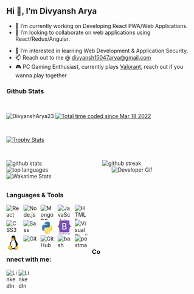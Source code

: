 <!-- About Me -->
## Hi 👋, I’m Divyansh Arya

- 🔭 I’m currently working on Developing React PWA/Web Applications.
- 👯 I’m looking to collaborate on web applications using React/Redux/Angular.
<!-- - 🌱 I’m currently learning React Native. -->
- 👀 I’m interested in learning Web Development & Application Security.
- 📫 Reach out to me @ divyansh15047arya@gmail.com
- 🎮 PC Gaming Enthusiast, currently plays [Valorant](https://playvalorant.com/), reach out if you wanna play together

<!-- Guthub Stats -->
### Github Stats
<br />

<p align="left">
    <img src="https://komarev.com/ghpvc/?username=DivyanshArya23" alt="DivyanshArya23"/>
    <a align="left" href="https://wakatime.com/@4c8ffe74-7692-4517-8b53-36c4713cd04a">
        <img src="https://wakatime.com/badge/user/4c8ffe74-7692-4517-8b53-36c4713cd04a.svg" alt="Total time coded since Mar 18 2022" />
    </a>
</p>
<br />

<!-- Trophy Stats -->
<p align="left">
    <a href="https://github.com/ryo-ma/github-profile-trophy"><img src="https://github-profile-trophy.vercel.app/?username=DivyanshArya23&theme=algolia" alt="Trophy Stats" /></a>
</p>
<br />

<p>
    <!-- stats -->
    <img align="left" width="50%" src="https://github-readme-stats.vercel.app/api?username=DivyanshArya23&theme=algolia&show_icons=true&count_private=true&locale=en" alt="github stats" />
    <!-- streak -->
    <img align="right" width="50%" src="https://github-readme-streak-stats.herokuapp.com/?user=DivyanshArya23&theme=algolia" alt="github streak" />    
</p>
<p>
    <!-- Top Languages -->
    <img align="left" width="50%" src="https://github-readme-stats.vercel.app/api/top-langs/?username=DivyanshArya23&theme=algolia&count_private=true&hide=jupyter notebook&locale=en&layout=compact" alt="top languages" />
    <!-- Wakatime -->
    <img align="right" width ="45%" src="https://stormotion.io/blog/content/images/2018/12/developer.gif" alt="Developer Gif" />
    <img align="left" width ="50%" src="https://github-readme-stats.vercel.app/api/wakatime/?username=DivyanshArya23&theme=algolia&layout=compact" alt="Wakatime Stats" />
</p>
<br />
<br />    

<!-- Languages & Tools -->
<div style="margin-top:3rem;" ></div>
<h3 align="left" >Languages & Tools</h3>
<div align="left" style="width:50%">
  <img align="left" height="40px" width="35px" style="padding-right:10px;" alt="React"  src="https://cdn.jsdelivr.net/gh/devicons/devicon/icons/react/react-original.svg" />
  <img align="left" height="40px" width="35px" style="padding-right:10px;" alt="Node.js"  src="https://cdn.jsdelivr.net/gh/devicons/devicon/icons/nodejs/nodejs-original.svg" />
  <img align="left" height="40px" width="35px" style="padding-right:10px;" alt="MongoDB"  src="https://cdn.jsdelivr.net/gh/devicons/devicon/icons/mongodb/mongodb-original.svg" />
  <img align="left" height="40px" width="35px" style="padding-right:10px;" alt="JavaScript"  src="https://cdn.jsdelivr.net/gh/devicons/devicon/icons/javascript/javascript-original.svg" />
  <img align="left" height="40px" width="35px" style="padding-right:10px;" alt="HTML5"  src="https://cdn.jsdelivr.net/gh/devicons/devicon/icons/html5/html5-original.svg" />
  <img align="left" height="40px" width="35px" style="padding-right:10px;" alt="CSS3"  src="https://cdn.jsdelivr.net/gh/devicons/devicon/icons/css3/css3-original.svg" />
  <img align="left" height="40px" width="35px" style="padding-right:10px;" alt="Sass"  src="https://cdn.jsdelivr.net/gh/devicons/devicon/icons/sass/sass-original.svg" />
  <img align="left" height="40px" width="35px" style="padding-right:10px;" alt="python" src="https://raw.githubusercontent.com/devicons/devicon/master/icons/python/python-original.svg" /> 

  <img align="left" height="40px" width="35px" style="padding-right:10px;" alt="bootstrap" src="https://raw.githubusercontent.com/devicons/devicon/master/icons/bootstrap/bootstrap-plain-wordmark.svg" />
  <!-- Tools -->
    <img align="left" height="40px" width="35px" style="padding-right:10px;" alt="Visual Studio Code"  src="https://cdn.jsdelivr.net/gh/devicons/devicon/icons/vscode/vscode-original.svg" />
    <img align="left" height="40px" width="35px" style="padding-right:10px;" alt="linux" src="https://raw.githubusercontent.com/devicons/devicon/master/icons/linux/linux-original.svg" />
    <img align="left" height="40px" width="35px" style="padding-right:10px;" alt="Git"  src="https://cdn.jsdelivr.net/gh/devicons/devicon/icons/git/git-original.svg" />
    <img align="left" height="40px" width="35px" style="padding-right:10px;" alt="GitHub" src="https://img.icons8.com/ios-glyphs/30/000000/github.png" />
    <img align="left" height="40px" width="35px" style="padding-right:10px;" alt="bash" src="https://www.vectorlogo.zone/logos/gnu_bash/gnu_bash-icon.svg" />
    <img align="left" height="40px" width="35px" style="padding-right:10px;" alt="postman" src="https://www.vectorlogo.zone/logos/getpostman/getpostman-icon.svg" /> 
</div>
<br />

<!-- Connect With Me -->

<br /><br />
<div style="display:block;width:50%;margin-top:3rem;">
<h3 align="left">Connect with me:</h3>
    <a href="https://www.linkedin.com/in/divyansharya" target="_blank">
        <img align="left" width="32" alt="LinkedIn" src="https://img.icons8.com/fluency/48/000000/linkedin.png" />
    </a>
    <a href="mailto:divyansh15047arya@gmail.com" target="_blank">
        <img align="left" width="32" alt="LinkedIn" src="https://img.icons8.com/color/344/gmail-new.png" />
    </a>
</div>
<br />
<br />

